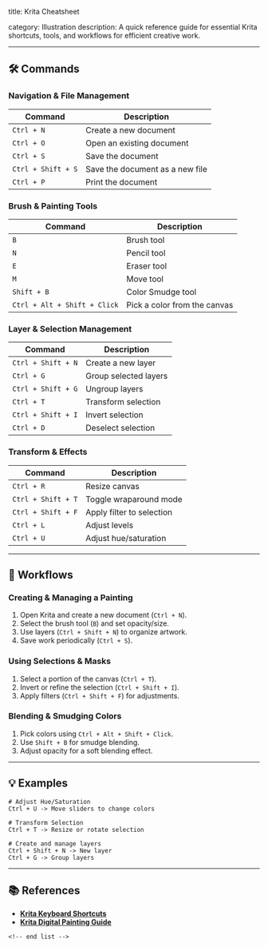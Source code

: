 title: Krita Cheatsheet

category: Illustration
description: A quick reference guide for essential Krita shortcuts, tools, and workflows for efficient creative work.

---

## 🛠️ Commands

### **Navigation & File Management**

| Command              | Description                     |
| -------------------- | ------------------------------- |
| `Ctrl + N`         | Create a new document           |
| `Ctrl + O`         | Open an existing document       |
| `Ctrl + S`         | Save the document               |
| `Ctrl + Shift + S` | Save the document as a new file |
| `Ctrl + P`         | Print the document              |

### **Brush & Painting Tools**

| Command                        | Description                  |
| ------------------------------ | ---------------------------- |
| `B`                          | Brush tool                   |
| `N`                          | Pencil tool                  |
| `E`                          | Eraser tool                  |
| `M`                          | Move tool                    |
| `Shift + B`                  | Color Smudge tool            |
| `Ctrl + Alt + Shift + Click` | Pick a color from the canvas |

### **Layer & Selection Management**

| Command              | Description           |
| -------------------- | --------------------- |
| `Ctrl + Shift + N` | Create a new layer    |
| `Ctrl + G`         | Group selected layers |
| `Ctrl + Shift + G` | Ungroup layers        |
| `Ctrl + T`         | Transform selection   |
| `Ctrl + Shift + I` | Invert selection      |
| `Ctrl + D`         | Deselect selection    |

### **Transform & Effects**

| Command              | Description               |
| -------------------- | ------------------------- |
| `Ctrl + R`         | Resize canvas             |
| `Ctrl + Shift + T` | Toggle wraparound mode    |
| `Ctrl + Shift + F` | Apply filter to selection |
| `Ctrl + L`         | Adjust levels             |
| `Ctrl + U`         | Adjust hue/saturation     |

---

## 🔄 Workflows

### **Creating & Managing a Painting**

1. Open Krita and create a new document (`Ctrl + N`).
2. Select the brush tool (`B`) and set opacity/size.
3. Use layers (`Ctrl + Shift + N`) to organize artwork.
4. Save work periodically (`Ctrl + S`).

### **Using Selections & Masks**

1. Select a portion of the canvas (`Ctrl + T`).
2. Invert or refine the selection (`Ctrl + Shift + I`).
3. Apply filters (`Ctrl + Shift + F`) for adjustments.

### **Blending & Smudging Colors**

1. Pick colors using `Ctrl + Alt + Shift + Click`.
2. Use `Shift + B` for smudge blending.
3. Adjust opacity for a soft blending effect.

---

## 💡 Examples

```krita
# Adjust Hue/Saturation
Ctrl + U -> Move sliders to change colors

# Transform Selection
Ctrl + T -> Resize or rotate selection

# Create and manage layers
Ctrl + Shift + N -> New layer
Ctrl + G -> Group layers
```

---

## 📚 References

- **[Krita Keyboard Shortcuts](https://docs.krita.org/en/user_manual/preferences/configuring_shortcuts.html)**
- **[Krita Digital Painting Guide](https://www.krita-artists.org/t/krita-cheat-sheet/12345)**

```
<!-- end list -->
```
